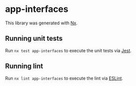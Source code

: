 # app-interfaces

This library was generated with [Nx](https://nx.dev).

## Running unit tests

Run `nx test app-interfaces` to execute the unit tests via [Jest](https://jestjs.io).

## Running lint

Run `nx lint app-interfaces` to execute the lint via [ESLint](https://eslint.org/).
